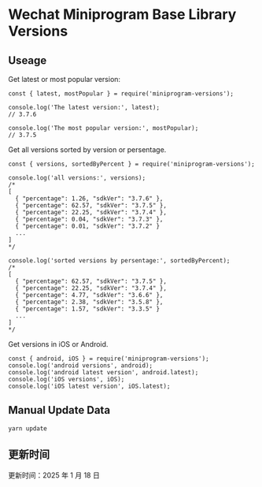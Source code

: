 
# Wechat Miniprogram Base Library Versions

## Useage

Get latest or most popular version:

```;
const { latest, mostPopular } = require('miniprogram-versions');

console.log('The latest version:', latest);
// 3.7.6

console.log('The most popular version:', mostPopular);
// 3.7.5

```

Get all versions sorted by version or persentage.

```
const { versions, sortedByPercent } = require('miniprogram-versions');

console.log('all versions:', versions);
/*
[
  { "percentage": 1.26, "sdkVer": "3.7.6" },
  { "percentage": 62.57, "sdkVer": "3.7.5" },
  { "percentage": 22.25, "sdkVer": "3.7.4" },
  { "percentage": 0.04, "sdkVer": "3.7.3" },
  { "percentage": 0.01, "sdkVer": "3.7.2" }
  ...
]
*/

console.log('sorted versions by persentage:', sortedByPercent);
/*
[
  { "percentage": 62.57, "sdkVer": "3.7.5" },
  { "percentage": 22.25, "sdkVer": "3.7.4" },
  { "percentage": 4.77, "sdkVer": "3.6.6" },
  { "percentage": 2.38, "sdkVer": "3.5.8" },
  { "percentage": 1.57, "sdkVer": "3.3.5" }
  ...
]
*/
```

Get versions in iOS or Android.

```
const { android, iOS } = require('miniprogram-versions');
console.log('android versions', android);
console.log('android latest version', android.latest);
console.log('iOS versions', iOS);
console.log('iOS latest version', iOS.latest);
```

## Manual Update Data

```
yarn update
```

## 更新时间

更新时间：2025 年 1 月 18 日
